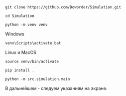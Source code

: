 ```shell
git clone https://github.com/Doworder/Simulation.git
```

```shell
cd Simulation
```

```shell
python -m venv venv
```

Windows

```shell
venv\Scripts\activate.bat
```

Linux и MacOS

```shell
source venv/bin/activate
```

```shell
pip install .
```

```shell
python -m src.simulation.main
```

В дальнейшем - следуем указаниям на экране.
